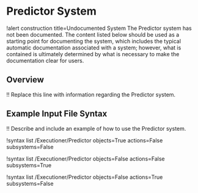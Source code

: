 # Predictor System

!alert construction title=Undocumented System
The Predictor system has not been documented. The content listed below should be used as a starting
point for documenting the system, which includes the typical automatic documentation associated with
a system; however, what is contained is ultimately determined by what is necessary to make the
documentation clear for users.

## Overview

!! Replace this line with information regarding the Predictor system.

## Example Input File Syntax

!! Describe and include an example of how to use the Predictor system.

!syntax list /Executioner/Predictor objects=True actions=False subsystems=False

!syntax list /Executioner/Predictor objects=False actions=False subsystems=True

!syntax list /Executioner/Predictor objects=False actions=True subsystems=False
